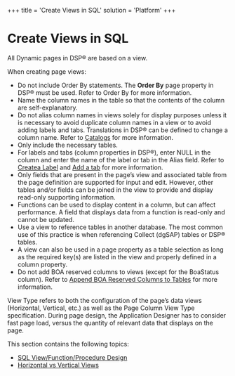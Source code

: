 +++
title = 'Create Views in SQL'
solution = 'Platform'
+++

# Create Views in SQL

All Dynamic pages in DSP® are based on a view.

When creating page views:

  - Do not include Order By statements. The **Order By** page property
    in DSP® must be used. Refer to Order By for more information.
  - Name the column names in the table so that the contents of the
    column are self-explanatory.
  - Do not alias column names in views solely for display purposes
    unless it is necessary to avoid duplicate column names in a view or
    to avoid adding labels and tabs. Translations in DSP® can be defined
    to change a column name. Refer to
    [Catalogs](../Sys_Admin/Use_Cases/Use_Catalogs.htm) for more
    information.
  - Only include the necessary tables.
  - For labels and tabs (column properties in DSP®), enter NULL in the
    column and enter the name of the label or tab in the Alias field.
    Refer to [Createa Label](Add_a_Label.htm) and [Add a
    tab](Add_a_Tab.htm) for more information.
  - Only fields that are present in the page’s view and associated table
    from the page definition are supported for input and edit. However,
    other tables and/or fields can be joined in the view to provide and
    display read-only supporting information.
  - Functions can be used to display content in a column, but can affect
    performance. A field that displays data from a function is read-only
    and cannot be updated.
  - Use a view to reference tables in another database. The most common
    use of this practice is when referencing Collect (dgSAP) tables or
    DSP® tables.
  - A view can also be used in a page property as a table selection as
    long as the required key(s) are listed in the view and properly
    defined in a column property. 
  - Do not add BOA reserved columns to views (except for the BoaStatus
    column). Refer to [Append BOA Reserved Columns to
    Tables](Append_BOA_Reserved_Columns_to_Tables.htm) for more
    information.

View Type refers to both the configuration of the page’s data views
(Horizontal, Vertical, etc.) as well as the Page Column View Type
specification. During page design, the Application Designer has to
consider fast page load, versus the quantity of relevant data that
displays on the page.

This section contains the following topics:

  - [SQL View/Function/Procedure
    Design](SQL_View_Function_Procedure_Design.htm)
  - [Horizontal vs Vertical Views](Horizontal_vs_Vertical_Views.htm)
